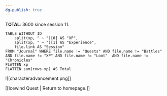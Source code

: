 ```yaml
---
dg-publish: true
---
```

**TOTAL**: 3600 since session 11.

```dataview
TABLE WITHOUT ID
	split(xp, " ~ ")[0] AS "XP",
	split(xp, " ~ ")[1] AS "Experience",
	file.link AS "Session"
FROM "Journal" WHERE file.name != "Quests" AND file.name != "Battles" AND file.name != "XP" AND file.name != "Loot"  AND file.name != "Chronicles"
FLATTEN xp
FLATTEN sum(rows.xp) AS Total
```

![[characteradvancement.png]]

[[Icewind Quest | Return to homepage.]]